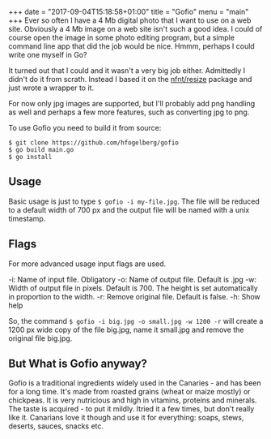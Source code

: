 +++
date = "2017-09-04T15:18:58+01:00"
title = "Gofio"
menu = "main"
+++
Ever so often I have a 4 Mb digital photo that I want to use on a web site. Obviously a 4 Mb image on a web site isn't such a good idea. I could of course open the image in some photo editing program, but a simple command line app that did the job would be nice. Hmmm, perhaps I could write one myself in Go?

It turned out that I could and it wasn't a very big job either. Admittedly I didn't do it from scrath. Instead I based it on the [nfnt/resize](https://github.com/nfnt/resize) package and just wrote a wrapper to it.

For now only jpg images are supported, but I'll probably add png handling as well and perhaps a few more features, such as converting jpg to png.

To use Gofio you need to build it from source:
````
$ git clone https://github.com/hfogelberg/gofio
$ go build main.go
$ go install
````

## Usage
Basic usage is just to type `$ gofio -i my-file.jpg`. The file will be reduced to a default width of 700 px and the output file will be named with a unix timestamp.

## Flags
For more advanced usage input flags are used.

-i: Name of input file. Obligatory
-o: Name of output file. Default is <timestamp>.jpg
-w: Width of output file in pixels. Default is 700. The height is set automatically in proportion to the width.
-r: Remove original file. Default is false.
-h: Show help

So, the command `$ gofio -i big.jpg -o small.jpg -w 1200 -r` will create a 1200 px wide copy of the file big.jpg, name it small.jpg and remove the original file big.jpg.

## But What is Gofio anyway?
Gofio is a traditional ingredients widely used in the Canaries - and has been for a long time. It's made from roasted grains (wheat or maize mostly) or chickpeas. It is very nutricious and  high in vitamins, proteins and minerals. The taste is acquired - to put it mildly. Itried it a few times, but don't really like it. Canarians love it though and use it for everything: soaps, stews, deserts, sauces, snacks etc.
